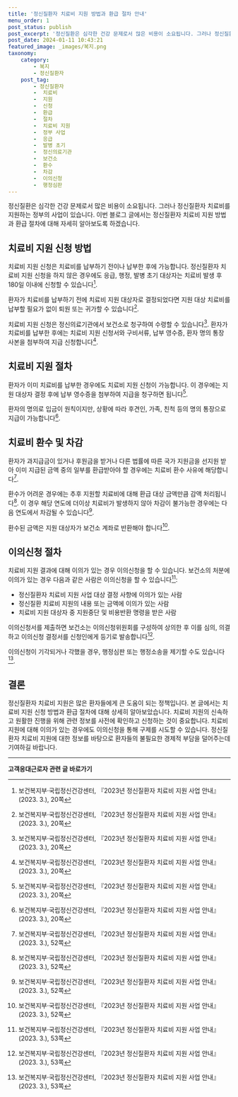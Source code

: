 ```yaml
---
title: '정신질환자 치료비 지원 방법과 환급 절차 안내'
menu_order: 1
post_status: publish
post_excerpt: '정신질환은 심각한 건강 문제로서 많은 비용이 소요됩니다. 그러나 정신질환자 치료비를 지원하는 정부의 사업이 있습니다. 이번 블로그 글에서는 정신질환자 치료비 지원 방법과 환급 절차에 대해 자세히 알아보도록 하겠습니다.'
post_date: 2024-01-11 10:43:21
featured_image: _images/복지.png
taxonomy:
    category:
        - 복지
        - 정신질환자
    post_tag:
        - 정신질환자
        -  치료비
        -  지원
        -  신청
        -  환급
        -  절차
        -  치료비 지원
        -  정부 사업
        -  응급
        -  발병 초기
        -  정신의료기관
        -  보건소
        -  환수
        -  차감
        -  이의신청
        -  행정심판
---
```



정신질환은 심각한 건강 문제로서 많은 비용이 소요됩니다. 그러나 정신질환자 치료비를 지원하는 정부의 사업이 있습니다. 이번 블로그 글에서는 정신질환자 치료비 지원 방법과 환급 절차에 대해 자세히 알아보도록 하겠습니다.

## 치료비 지원 신청 방법

치료비 지원 신청은 치료비를 납부하기 전이나 납부한 후에 가능합니다. 정신질환자 치료비 지원 신청을 하지 않은 경우에도 응급, 행정, 발병 초기 대상자는 치료비 발생 후 180일 이내에 신청할 수 있습니다[^1]. 

환자가 치료비를 납부하기 전에 치료비 지원 대상자로 결정되었다면 지원 대상 치료비를 납부할 필요가 없이 퇴원 또는 귀가할 수 있습니다[^1]. 

치료비 지원 신청은 정신의료기관에서 보건소로 청구하여 수령할 수 있습니다[^1]. 환자가 치료비를 납부한 후에는 치료비 지원 신청서와 구비서류, 납부 영수증, 환자 명의 통장 사본을 첨부하여 지급 신청합니다[^1]. 

## 치료비 지원 절차

환자가 이미 치료비를 납부한 경우에도 치료비 지원 신청이 가능합니다. 이 경우에는 지원 대상자 결정 후에 납부 영수증을 첨부하여 지급을 청구하면 됩니다[^2]. 

환자의 명의로 입금이 원칙이지만, 상황에 따라 후견인, 가족, 친척 등의 명의 통장으로 지급이 가능합니다[^2]. 

## 치료비 환수 및 차감

환자가 과지급금이 있거나 후원금을 받거나 다른 법률에 따른 국가 지원금을 선지원 받아 이미 지급된 금액 중의 일부를 환급받아야 할 경우에는 치료비 환수 사유에 해당합니다[^3]. 

환수가 어려운 경우에는 추후 지원할 치료비에 대해 환급 대상 금액만큼 감액 처리됩니다[^3]. 이 경우 해당 연도에 더이상 치료비가 발생하지 않아 차감이 불가능한 경우에는 다음 연도에서 차감될 수 있습니다[^3]. 

환수된 금액은 지원 대상자가 보건소 계좌로 반환해야 합니다[^3].

## 이의신청 절차

치료비 지원 결과에 대해 이의가 있는 경우 이의신청을 할 수 있습니다. 보건소의 처분에 이의가 있는 경우 다음과 같은 사람은 이의신청을 할 수 있습니다[^4]:

- 정신질환자 치료비 지원 사업 대상 결정 사항에 이의가 있는 사람
- 정신질환 치료비 지원의 내용 또는 금액에 이의가 있는 사람
- 치료비 지원 대상자 중 지원중단 및 비용반환 명령을 받은 사람

이의신청서를 제출하면 보건소는 이의신청위원회를 구성하여 상의한 후 이를 심의, 의결하고 이의신청 결정서를 신청인에게 등기로 발송합니다[^4].

이의신청이 기각되거나 각했을 경우, 행정심판 또는 행정소송을 제기할 수도 있습니다[^5].

## 결론

정신질환자 치료비 지원은 많은 환자들에게 큰 도움이 되는 정책입니다. 본 글에서는 치료비 지원 신청 방법과 환급 절차에 대해 상세히 알아보았습니다. 치료비 지원의 신속하고 원활한 진행을 위해 관련 정보를 사전에 확인하고 신청하는 것이 중요합니다. 치료비 지원에 대해 이의가 있는 경우에도 이의신청을 통해 구제를 시도할 수 있습니다. 정신질환자 치료비 지원에 대한 정보를 바탕으로 환자들의 불필요한 경제적 부담을 덜어주는데 기여하길 바랍니다.

[^1]: 보건복지부·국립정신건강센터, 『2023년 정신질환자 치료비 지원 사업 안내』(2023. 3.), 20쪽
[^2]: 보건복지부·국립정신건강센터, 『2023년 정신질환자 치료비 지원 사업 안내』(2023. 3.), 20쪽
[^3]: 보건복지부·국립정신건강센터, 『2023년 정신질환자 치료비 지원 사업 안내』(2023. 3.), 52쪽
[^4]: 보건복지부·국립정신건강센터, 『2023년 정신질환자 치료비 지원 사업 안내』(2023. 3.), 53쪽
[^5]: 보건복지부·국립정신건강센터, 『2023년 정신질환자 치료비 지원 사업 안내』(2023. 3.), 53쪽
<!-- wp:separator -->
<hr class="wp-block-separator has-alpha-channel-opacity"/>
<!-- /wp:separator -->

<!-- wp:group {"backgroundColor":"base","layout":{"type":"constrained"}} -->
<div class="wp-block-group has-base-background-color has-background"><!-- wp:paragraph {"align":"center","fontSize":"medium"} -->
<p class="has-text-align-center has-large-font-size"><strong>고객응대근로자 관련 글 바로가기</strong></p>
<!-- /wp:paragraph -->


<!-- wp:latest-posts
{"categories":[{"id":9570,"count":19,"description":"","link":"https://uknowlaw.com/category/%ea%b3%a0%ea%b0%9d%ec%9d%91%eb%8c%80%ea%b7%bc%eb%a1%9c%ec%9e%90/","name":"고객응대근로자","slug":"고객응대근로자","taxonomy":"category","parent":0,"meta":[],"_links":{"self":[{"href":"https://uknowlaw.com/wp-json/wp/v2/categories/9570"}],"collection":[{"href":"https://uknowlaw.com/wp-json/wp/v2/categories"}],"about":[{"href":"https://uknowlaw.com/wp-json/wp/v2/taxonomies/category"}],"wp:post_type":[{"href":"https://uknowlaw.com/wp-json/wp/v2/posts?categories=9570"}],"curies":[{"name":"wp","href":"https://api.w.org/{rel}","templated":true}]}}],"postsToShow":100,"excerptLength":28,"postLayout":"grid","columns":2,"featuredImageAlign":"left","featuredImageSizeSlug":"large","fontSize":"small"} /--></div>
<!-- /wp:group -->
